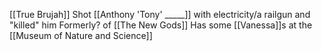 [[True Brujah]]
Shot [[Anthony 'Tony' _____]] with electricity/a railgun and "killed" him
Formerly? of [[The New Gods]]
Has some [[Vanessa]]s at the [[Museum of Nature and Science]]